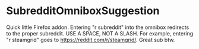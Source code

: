 # SubredditOmniboxSuggestion
Quick little Firefox addon.
Entering "r subreddit" into the omnibox redirects to the proper subreddit. USE A SPACE, NOT A SLASH. For example, entering "r steamgrid" goes to https://reddit.com/r/steamgrid/. Great sub btw.
